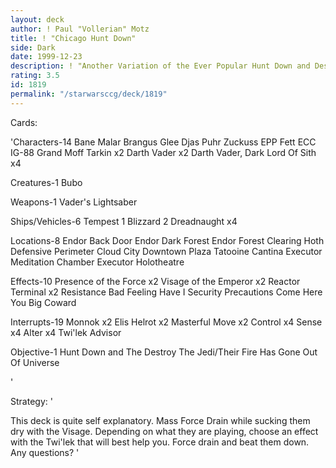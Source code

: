 ```yaml
---
layout: deck
author: ! Paul "Vollerian" Motz
title: ! "Chicago Hunt Down"
side: Dark
date: 1999-12-23
description: ! "Another Variation of the Ever Popular Hunt Down and Destroy The Jedi, with a small twist of midwest flare."
rating: 3.5
id: 1819
permalink: "/starwarsccg/deck/1819"
---
```

Cards: 

'Characters-14
Bane Malar
Brangus Glee
Djas Puhr
Zuckuss
EPP Fett
ECC IG-88
Grand Moff Tarkin x2
Darth Vader x2
Darth Vader, Dark Lord Of Sith x4

Creatures-1
Bubo

Weapons-1
Vader's Lightsaber

Ships/Vehicles-6
Tempest 1
Blizzard 2
Dreadnaught x4

Locations-8
Endor Back Door
Endor Dark Forest
Endor Forest Clearing
Hoth Defensive Perimeter
Cloud City Downtown Plaza
Tatooine Cantina
Executor Meditation Chamber
Executor Holotheatre

Effects-10
Presence of the Force x2
Visage of the Emperor x2
Reactor Terminal x2
Resistance
Bad Feeling Have I
Security Precautions
Come Here You Big Coward

Interrupts-19
Monnok x2
Elis Helrot x2
Masterful Move x2
Control x4
Sense x4
Alter x4
Twi'lek Advisor

Objective-1
Hunt Down and The Destroy The Jedi/Their Fire Has Gone Out Of Universe


'

Strategy: '

This deck is quite self explanatory.  Mass Force Drain while sucking them dry with the Visage.  Depending on what they are playing, choose an effect with the Twi'lek that will best help you.  Force drain and beat them down.  Any questions? '
